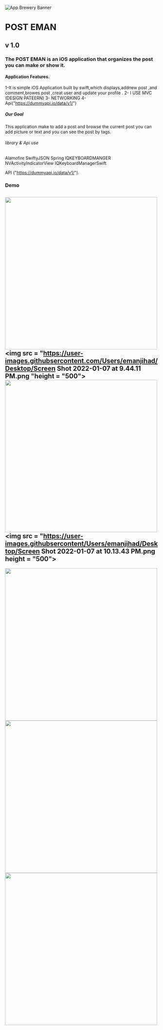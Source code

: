 ![App Brewery Banner](Documentation/AppBreweryBanner.png)

# POST EMAN
## v 1.0
### The POST EMAN is an iOS application that organizes the post you can make or show it.


#### Application Features.
1-It is simple iOS Application built by swift,which displays,addnew post ,and comment,browes post ,creat user and update your profile .
2- I USE MVC (DESIGN PATEERN)
3- NETWORKING
4- Api("https://dummyapi.io/data/v1/")
##### Our Goal

This application make to  add a post and browse the current post you can add picture or text and you can see the post by tags.
###### library & Api use
Alamofire
SwiftyJSON
Spring
IQKEYBOARDMANGER 
NVActivityIndicatorView
IQKeyboardManagerSwift

API
("https://dummyapi.io/data/v1/").


   
    
                
    
### Demo
<img src = "https://user-images.githubsercontent.com/Users/emanjihad/Desktop/Screen Shot 2022-01-07 at 9.44.44 PM.png" height="500"><img src = "https://user-images.githubsercontent.com/Users/emanjihad/Desktop/Screen Shot 2022-01-07 at 9.44.11 PM.png "height = "500"><img src = "https://user-images.githubsercontent.com/Users/emanjihad/Desktop/Screen Shot 2022-01-07 at 9.42.00 PM.png" height = "500"><img src = "https://user-images.githubsercontent/Users/emanjihad/Desktop/Screen Shot 2022-01-07 at 10.13.43 PM.png height = "500">
---
 <img src = "https://user-images.githubusercontent.com/95880640/148648938-0cf946c8-bfaa-4039-8bfa-050075ae4d0a.jpg" height="500">

  <img src = "https://user-images.githubusercontent.com/95880640/148649429-76b91717-308e-453c-bfb9-6da54770176c.png" height="500">
  <img src = "https://user-images.githubusercontent.com/95880640/148650076-d44e6645-ba5c-4ce1-b5a9-1ad9548208aa.jpg" height="500">

   

